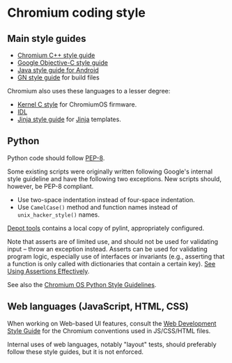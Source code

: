 # Chromium coding style

## Main style guides

  * [Chromium C++ style guide](c++/c++.md)
  * [Google Objective-C style guide](https://google.github.io/styleguide/objcguide.xml)
  * [Java style guide for Android](https://sites.google.com/a/chromium.org/dev/developers/coding-style/java)
  * [GN style guide](../tools/gn/docs/style_guide.md) for build files

Chromium also uses these languages to a lesser degree:

  * [Kernel C style](https://git.kernel.org/cgit/linux/kernel/git/torvalds/linux.git/tree/Documentation/CodingStyle?id=refs/heads/master) for ChromiumOS firmware.
  * [IDL](https://sites.google.com/a/chromium.org/dev/blink/webidl#TOC-Style)
  * [Jinja style guide](https://sites.google.com/a/chromium.org/dev/developers/jinja#TOC-Style) for [Jinja](https://sites.google.com/a/chromium.org/dev/developers/jinja) templates.

## Python

Python code should follow [PEP-8](https://www.python.org/dev/peps/pep-0008/).

Some existing scripts were originally written following Google's internal
style guideline and have the following two exceptions. New scripts should,
however, be PEP-8 compliant.

  * Use two-space indentation instead of four-space indentation.
  * Use `CamelCase()` method and function names instead of `unix_hacker_style()` names.

[Depot tools](http://commondatastorage.googleapis.com/chrome-infra-docs/flat/depot_tools/docs/html/depot_tools.html)
contains a local copy of pylint, appropriately configured.

Note that asserts are of limited use, and should not be used for validating
input – throw an exception instead. Asserts can be used for validating program
logic, especially use of interfaces or invariants (e.g., asserting that a
function is only called with dictionaries that contain a certain key). [See
Using Assertions
Effectively](https://wiki.python.org/moin/UsingAssertionsEffectively).

See also the [Chromium OS Python Style
Guidelines](https://sites.google.com/a/chromium.org/dev/chromium-os/python-style-guidelines).

## Web languages (JavaScript, HTML, CSS)

When working on Web-based UI features, consult the [Web Development Style Guide](https://sites.google.com/a/chromium.org/dev/developers/web-development-style-guide) for the Chromium conventions used in JS/CSS/HTML files.

Internal uses of web languages, notably "layout" tests, should preferably follow these style guides, but it is not enforced.
